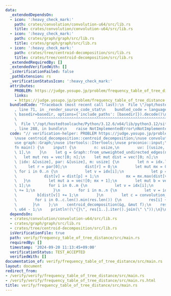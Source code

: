```yaml
---
data:
  _extendedDependsOn:
  - icon: ':heavy_check_mark:'
    path: crates/convolution/convolution-u64/src/lib.rs
    title: crates/convolution/convolution-u64/src/lib.rs
  - icon: ':heavy_check_mark:'
    path: crates/graph/graph/src/lib.rs
    title: crates/graph/graph/src/lib.rs
  - icon: ':heavy_check_mark:'
    path: crates/tree/centroid-decomposition/src/lib.rs
    title: crates/tree/centroid-decomposition/src/lib.rs
  _extendedRequiredBy: []
  _extendedVerifiedWith: []
  _isVerificationFailed: false
  _pathExtension: rs
  _verificationStatusIcon: ':heavy_check_mark:'
  attributes:
    PROBLEM: https://judge.yosupo.jp/problem/frequency_table_of_tree_distance
    links:
    - https://judge.yosupo.jp/problem/frequency_table_of_tree_distance
  bundledCode: "Traceback (most recent call last):\n  File \"/opt/hostedtoolcache/Python/3.12.6/x64/lib/python3.12/site-packages/onlinejudge_verify/documentation/build.py\"\
    , line 71, in _render_source_code_stat\n    bundled_code = language.bundle(stat.path,\
    \ basedir=basedir, options={'include_paths': [basedir]}).decode()\n          \
    \         ^^^^^^^^^^^^^^^^^^^^^^^^^^^^^^^^^^^^^^^^^^^^^^^^^^^^^^^^^^^^^^^^^^^^^^^^^^^^^^^^^\n\
    \  File \"/opt/hostedtoolcache/Python/3.12.6/x64/lib/python3.12/site-packages/onlinejudge_verify/languages/rust.py\"\
    , line 288, in bundle\n    raise NotImplementedError\nNotImplementedError\n"
  code: "// verification-helper: PROBLEM https://judge.yosupo.jp/problem/frequency_table_of_tree_distance\n\
    \nuse centroid_decomposition::centroid_decomposition;\nuse convolution_u64::convolution_u64;\n\
    use graph::Graph;\nuse itertools::Itertools;\nuse proconio::input;\n\n#[proconio::fastout]\n\
    fn main() {\n    input! {\n        n: usize,\n        uv: [(usize, usize); n -\
    \ 1],\n    }\n    let g = Graph::from_unweighted_undirected_edges(n, &uv);\n \
    \   let mut res = vec![0; n];\n    let mut dist = vec![0; n];\n    let mut f =\
    \ |idx: &[usize], par: &[usize], m: usize| {\n        let n = idx.len();\n   \
    \     let r = par[0];\n        dist[r] = 0;\n        let mut mx = 0;\n       \
    \ for i in 0..n {\n            let v = idx[i];\n            let p = par[i];\n\
    \            dist[v] = dist[p] + 1;\n            mx = mx.max(dist[v]);\n     \
    \   }\n        let mut a = vec![0; mx + 1];\n        let mut b = vec![0; mx +\
    \ 1];\n        for i in 0..m {\n            let v = idx[i];\n            a[dist[v]]\
    \ += 1;\n        }\n        for i in m..n {\n            let v = idx[i];\n   \
    \         b[dist[v]] += 1;\n        }\n        let c = convolution_u64(&a, &b);\n\
    \        for i in 0..c.len().min(res.len()) {\n            res[i] += c[i];\n \
    \       }\n    };\n    centroid_decomposition(&g, &mut f);\n    res[1] += n as\
    \ u64 - 1;\n    println!(\"{}\", res[1..].iter().join(\" \"));\n}\n"
  dependsOn:
  - crates/convolution/convolution-u64/src/lib.rs
  - crates/graph/graph/src/lib.rs
  - crates/tree/centroid-decomposition/src/lib.rs
  isVerificationFile: true
  path: verify/frequency_table_of_tree_distance/src/main.rs
  requiredBy: []
  timestamp: '2024-09-20 11:13:45+09:00'
  verificationStatus: TEST_ACCEPTED
  verifiedWith: []
documentation_of: verify/frequency_table_of_tree_distance/src/main.rs
layout: document
redirect_from:
- /verify/verify/frequency_table_of_tree_distance/src/main.rs
- /verify/verify/frequency_table_of_tree_distance/src/main.rs.html
title: verify/frequency_table_of_tree_distance/src/main.rs
---
```

